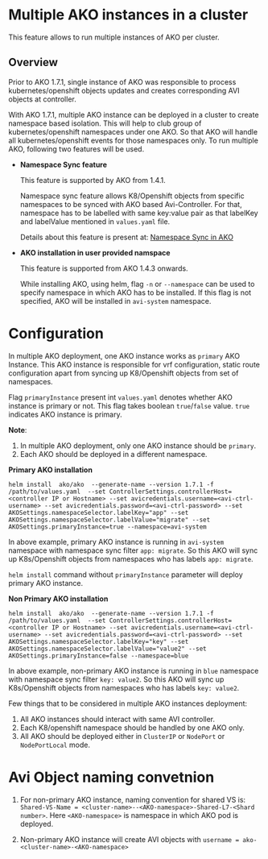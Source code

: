 # Multiple AKO instances in a cluster

This feature allows to run multiple instances of AKO per cluster.

## Overview

Prior to AKO 1.7.1, single instance of AKO was responsible to process kubernetes/openshift objects updates and creates corresponding AVI objects at controller.

With AKO 1.7.1, multiple AKO instance can be deployed in a cluster to create namespace based isolation. This will help to club group of kubernetes/openshift namespaces under one AKO. So that AKO will handle all kubernetes/openshift events for those namespaces only. To run multiple AKO, following two features will be used.

* <b>Namespace Sync feature</b>

    This feature is supported by AKO from 1.4.1.

    Namespace sync feature allows K8/Openshift objects from specific namespaces to be synced with AKO based Avi-Controller. For that, namespace has to be labelled with same key:value pair as that labelKey and labelValue mentioned in `values.yaml` file.

    Details about this feature is present at: [Namespace Sync in AKO](objects.md#namespace-sync-in-ako)

* <b>AKO installation in user provided namspace</b> 
    
    This feature is supported from AKO 1.4.3 onwards.

    While installing AKO, using helm, flag `-n` or `--namespace` can be used to specify namespace in which AKO has to be installed. If this flag is not specified, AKO will be installed in `avi-system` namespace.

# Configuration

In multiple AKO deployment, one AKO instance works as `primary` AKO Instance. This AKO instance is responsible for vrf configuration, static route configuration apart from syncing up K8/Openshift objects from set of namespaces.

Flag `primaryInstance` present int `values.yaml` denotes whether AKO instance is primary or not. This flag takes boolean `true`/`false` value. `true` indicates AKO instance is primary.

**Note**: 
1. In multiple AKO deployment, only one AKO instance should be `primary`.
2. Each AKO should be deployed in a different namespace.

<b>Primary AKO installation</b>

```
helm install  ako/ako  --generate-name --version 1.7.1 -f /path/to/values.yaml  --set ControllerSettings.controllerHost=<controller IP or Hostname> --set avicredentials.username=<avi-ctrl-username> --set avicredentials.password=<avi-ctrl-password> --set AKOSettings.namespaceSelector.labelKey="app" --set AKOSettings.namespaceSelector.labelValue="migrate" --set AKOSettings.primaryInstance=true --namespace=avi-system

```

In above example, primary AKO instance is running in `avi-system` namespace with namespace sync filter `app: migrate`. So this AKO will sync up K8s/Openshift objects from namespaces who has labels `app: migrate`.

`helm install` command without `primaryInstance` parameter will deploy primary AKO instance. 


<b>Non Primary AKO installation</b>

```
helm install  ako/ako  --generate-name --version 1.7.1 -f /path/to/values.yaml  --set ControllerSettings.controllerHost=<controller IP or Hostname> --set avicredentials.username=<avi-ctrl-username> --set avicredentials.password=<avi-ctrl-password> --set AKOSettings.namespaceSelector.labelKey="key" --set AKOSettings.namespaceSelector.labelValue="value2" --set AKOSettings.primaryInstance=false --namespace=blue

```

In above example, non-primary AKO instance is running in `blue` namespace with namespace sync filter `key: value2`. So this AKO will sync up K8s/Openshift objects from namespaces who has labels `key: value2`.

Few things that to be considered in multiple AKO instances deployment:
1. All AKO instances should interact with same AVI controller.
2. Each K8/openshift namespace should be handled by one AKO only.
3. All AKO should be deployed either in `ClusterIP` or `NodePort` or `NodePortLocal` mode.



# Avi Object naming convetnion

1. For non-primary AKO instance, naming convention for shared VS is: `Shared-VS-Name = <cluster-name>--<AKO-namespace>-Shared-L7-<Shard number>`. Here `<AKO-namespace>` is namespace in which AKO pod is deployed.

2. Non-primary AKO instance will create AVI objects with `username = ako-<cluster-name>-<AKO-namespace>`


